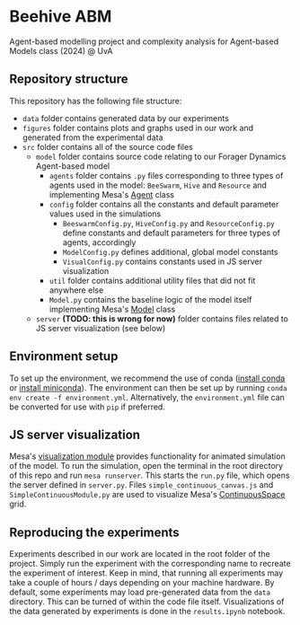 # Beehive ABM
Agent-based modelling project and complexity analysis for Agent-based Models class (2024) @ UvA
<!-- 
## Setup

Ideally, set up the environment using `conda` (see [anaconda](https://www.anaconda.com/) or [miniconda](https://docs.anaconda.com/miniconda/)) via the `environment.yml` file by opening a terminal instance and running `conda env create -f environment.yml`. Then run `conda activate abm-bees`.

## Getting Started

After setup, move into the web server directory `continous_model` and run `python run.py` to start the web server GUI.

<br/> -->

## Repository structure

This repository has the following file structure:

* `data` folder contains generated data by our experiments
* `figures` folder contains plots and graphs used in our work and generated from the experimental data
* `src` folder contains all of the source code files
  * `model` folder contains source code relating to our Forager Dynamics Agent-based model
    * `agents` folder contains `.py` files corresponding to three types of agents used in the model: `BeeSwarm`, `Hive` and `Resource` and implementing Mesa's [Agent](https://mesa.readthedocs.io/en/latest/_modules/mesa/agent.html#Agent) class
    * `config` folder contains all the constants and default parameter values used in the simulations
      * `BeeswarmConfig.py`, `HiveConfig.py` and `ResourceConfig.py` define constants and default parameters for three types of agents, accordingly
      * `ModelConfig.py` defines additional, global model constants 
      * `VisualConfig.py` contains constants used in JS server visualization
    * `util` folder contains additional utility files that did not fit anywhere else
    * `Model.py` contains the baseline logic of the model itself implementing Mesa's [Model](https://mesa.readthedocs.io/en/latest/_modules/mesa/model.html#Model) class
  * `server` **(TODO: this is wrong for now)** folder contains files related to JS server visualization (see below)

## Environment setup

To set up the environment, we recommend the use of conda ([install conda](https://anaconda.org/anaconda/conda) or [install miniconda](https://docs.anaconda.com/miniconda/miniconda-install/)). The environment can then be set up by running `conda env create -f environment.yml`. Alternatively, the `environment.yml` file can be converted for use with `pip` if preferred.

## JS server visualization

Mesa's [visualization module](https://mesa.readthedocs.io/en/latest/apis/visualization.html) provides functionality for animated simulation of the model. To run the simulation, open the terminal in the root directory of this repo and run `mesa runserver`. This starts the `run.py` file, which opens the server defined in `server.py`. Files `simple_continuous_canvas.js` and `SimpleContinuousModule.py` are used to visualize Mesa's [ContinuousSpace](https://mesa.readthedocs.io/en/latest/apis/space.html#mesa.space.ContinuousSpace) grid.

## Reproducing the experiments

Experiments described in our work are located in the root folder of the project. Simply run the experiment with the corresponding name to recreate the experiment of interest. Keep in mind, that running all experiments may take a couple of hours / days depending on your machine hardware. By default, some experiments may load pre-generated data from the `data` directory. This can be turned of within the code file itself. Visualizations of the data generated by experiments is done in the `results.ipynb` notebook.